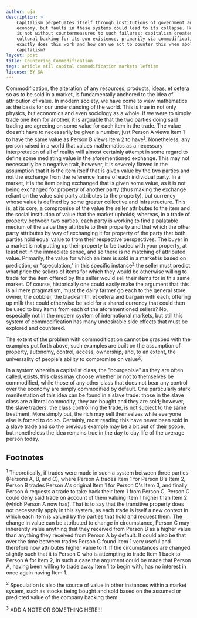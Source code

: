 ```yaml
---
author: uja
description: >
    Capitalism perpetuates itself through institutions of government and
    economy, but faults in these systems could lead to its collapse. However, it
    is not without countermeasures to such failures: capitalism creates a
    cultural backing for its own existence, primarily via commodification. How
    exactly does this work and how can we act to counter this when abolishing
    capitalism?
layout: post
title: Countering Commodification
tags: article atil capital commodification markets leftism
license: BY-SA
---
```


Commodification, the alteration of any resources, products, ideas, et cetera so
as to be sold in a market, is fundamentally anchored to the idea of attribution
of value. In modern society, we have come to view mathematics as the basis for
our understanding of the world. This is true in not only physics, but economics
and even sociology as a whole. If we were to simply trade one item for another,
it is arguable that the two parties doing said trading are agreeing on some
value for each item in the trade. The value doesn't have to necessarily be given
a number, just Person A views Item 1 to have the same value as Person B views
Item 2 to have<sup>[1](#1)</sup>. Nonetheless, any person raised in a world that
values mathematics as a necessary interpretation of all of reality will almost
certainly attempt in some regard to define some mediating value in the
aforementioned exchange. This may not necessarily be a negative trait, however,
it is severely flawed in the assumption that it is the item itself that is given
value by the two parties and not the exchange from the reference frame of each
individual party. In a market, it is the item being exchanged that is given some
value, as it is not being exchanged for property of another party (thus making
the exchange reliant on the value said party attributes to the property), but
currency whose value is defined by some greater collective and infrastructure.
This is, at its core, a compromise of the value the seller attributes to the
item and the social institution of value that the market upholds; whereas, in a
trade of property between two parties, each party is working to find a palatable
medium of the value they attribute to their property and that which the other
party attributes by way of exchanging it for property of the party that both
parties hold equal value to from their respective perspectives. The buyer in a
market is not putting up their property to be traded with your property, at
least not in the immediate sense, and so there is no matching of attributed
value. Primarily, the value for which an item is sold in a market is based on
prediction, or "speculation," in this specific instance<sup>[2](#2)</sup>
the seller must predict what price the sellers of items for which they would be
otherwise willing to trade for the item offered by this seller would sell their
items for in this same market. Of course, historically one could easily make the
argument that this is all mere pragmatism, must the dairy farmer go each to the
general store owner, the cobbler, the blacksmith, et cetera and bargain with
each, offering up milk that could otherwise be sold for a shared currency that
could then be used to buy items from each of the aforementioned sellers? No,
especially not in the modern system of international markets, but still this
system of commodification has many undesirable side effects that must be
explored and countered.

The extent of the problem with commodification cannot be grasped with the
examples put forth above, such examples are built on the assumption of property,
autonomy, control, access, ownership, and, to an extent, the universality of
people's ability to compromise on value<sup>[3](#3)</sup>.

In a system wherein a capitalist class, the "bourgeoisie" as they are often
called, exists, this class may choose whether or not to themselves be
commodified, while those of any other class that does not bear any control over
the economy are simply commodified by default. One particularly stark
manifestation of this idea can be found in a slave trade: those in the slave
class are a literal commodity, they are bought and they are sold; however, the
slave traders, the class controlling the trade, is not subject to the same
treatment. More simply put, the rich may sell themselves while everyone else is
forced to do so. Certainly, most reading this have never been sold in a slave
trade and so the previous example may be a bit out of their scope, but
nonetheless the idea remains true in the day to day life of the average person
today.

## Footnotes

<sup><a name="1">1</a></sup> Theoretically, if trades were made in such a system
between three parties (Persons A, B, and C), where Person A trades Item 1 for
Person B's Item 2, Person B trades Person A's original Item 1 for Person C's
Item 3, and finally Person A requests a trade to take back their Item 1 from
Person C, Person C could deny said trade on account of them valuing Item 1
higher than Item 2 (which Person A now has). That is to say that the transitive
property does not necessarily apply in this system, as each trade is itself a
new context in which each item is valued by the parties that hold and request
them. The change in value can be attributed to change in circumstance, Person C
may inherently value anything that they received from Person B as a higher value
than anything they received from Person A by default. It could also be that over
the time between trades Person C found Item 1 very useful and therefore now
attributes higher value to it. If the circumstances are changed slightly such
that it is Person C who is attempting to trade Item 1 back to Person A for Item
2, in such a case the argument could be made that Person A, having been willing
to trade away Item 1 to begin with, has no interest in once again having Item 1.

<sup><a name="2">2</a></sup> Speculation is also the source of value in other
instances within a market system, such as stocks being bought and sold based on
the assumed or predicted value of the company backing them.

<sup><a name="3">3</a></sup> ADD A NOTE OR SOMETHING HERE!!!
